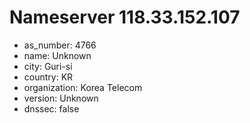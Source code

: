 # Nameserver 118.33.152.107

* as_number: 4766
* name: Unknown
* city: Guri-si
* country: KR
* organization: Korea Telecom
* version: Unknown
* dnssec: false
